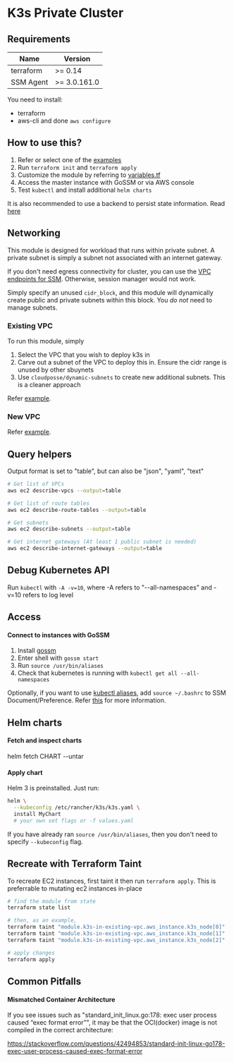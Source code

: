 # K3s Private Cluster

## Requirements

| Name      | Version      |
| --------- | ------------ |
| terraform | >= 0.14      |
| SSM Agent | >= 3.0.161.0 |

You need to install:

- terraform
- aws-cli and done `aws configure`

## How to use this?

1. Refer or select one of the [examples](./examples)
2. Run `terraform init` and `terraform apply`
3. Customize the module by referring to [variables.tf](./variables.tf)
4. Access the master instance with GoSSM or via AWS console
5. Test `kubectl` and install additional `helm charts`

It is also recommended to use a backend to persist state information. Read [here](https://www.terraform.io/docs/backends/types/s3.html)

## Networking

This module is designed for workload that runs within private subnet. A private subnet is simply a subnet not associated with an internet gateway.

If you don't need egress connectivity for cluster, you can use the [VPC endpoints for SSM](./extras/ssm_vpc_endpoints). Otherwise, session manager would not work.

Simply specify an unused `cidr_block`, and this module will dynamically create public and private subnets within this block. You _do not_ need to manage subnets.

### Existing VPC

To run this module, simply

1. Select the VPC that you wish to deploy k3s in
2. Carve out a subnet of the VPC to deploy this in. Ensure the cidr range is unused by other sbuynets
3. Use `cloudposse/dynamic-subnets` to create new additional subnets. This is a cleaner approach

Refer [example](./examples/k3s-in-existing-vpc).

### New VPC

Refer [example](./examples/k3s-in-new-vpc).

## Query helpers

Output format is set to "table", but can also be "json", "yaml", "text"

```sh
# Get list of VPCs
aws ec2 describe-vpcs --output=table

# Get list of route tables
aws ec2 describe-route-tables --output=table

# Get subnets
aws ec2 describe-subnets --output=table

# Get internet gateways (At least 1 public subnet is needed)
aws ec2 describe-internet-gateways --output=table
```

## Debug Kubernetes API

Run `kubectl` with `-A -v=10`, where -A refers to "--all-namespaces" and -v=10 refers to log level

## Access

#### Connect to instances with GoSSM

1. Install [gossm](https://github.com/gjbae1212/gossm)
2. Enter shell with `gossm start`
3. Run `source /usr/bin/aliases`
4. Check that kubernetes is running with `kubectl get all --all-namespaces`

Optionally, if you want to use [kubectl aliases](./user_data/env/kubectl_aliases), add `source ~/.bashrc` to SSM Document/Preference. Refer [this](https://docs.aws.amazon.com/systems-manager/latest/userguide/session-preferences-shell-config.html) for more information.

## Helm charts

#### Fetch and inspect charts

helm fetch CHART --untar

#### Apply chart

Helm 3 is preinstalled. Just run:

```sh
helm \
  --kubeconfig /etc/rancher/k3s/k3s.yaml \
  install MyChart
  # your own set flags or -f values.yaml
```

If you have already ran `source /usr/bin/aliases`, then you don't need to specify `--kubeconfig` flag.

## Recreate with Terraform Taint

To recreate EC2 instances, first taint it then run `terraform apply`. This is preferrable to mutating ec2 instances in-place

```sh
# find the module from state
terraform state list

# then, as an example,
terraform taint "module.k3s-in-existing-vpc.aws_instance.k3s_node[0]"
terraform taint "module.k3s-in-existing-vpc.aws_instance.k3s_node[1]"
terraform taint "module.k3s-in-existing-vpc.aws_instance.k3s_node[2]"

# apply changes
terraform apply
```

## Common Pitfalls

#### Mismatched Container Architecture

If you see issues such as "standard_init_linux.go:178: exec user process caused “exec format error”", it may be that the OCI(docker) image is not compiled in the correct architecture:

https://stackoverflow.com/questions/42494853/standard-init-linux-go178-exec-user-process-caused-exec-format-error
